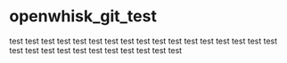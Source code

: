 # openwhisk_git_test
test
test
test
test
test
test
 test
test
test
test
test
test
test
test
test
test
test
test
test
test
test
test
test
test
test
test
test
test
